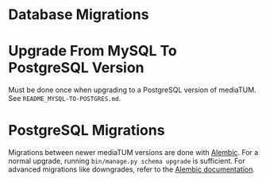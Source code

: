 Database Migrations
===================

Upgrade From MySQL To PostgreSQL Version
========================================

Must be done once when upgrading to a PostgreSQL version of mediaTUM.
See `README_MYSQL-TO-POSTGRES.md`.


PostgreSQL Migrations
=====================

Migrations between newer mediaTUM versions are done with [Alembic](http://alembic.readthedocs.org/en/latest/index.html).
For a normal upgrade, running `bin/manage.py schema upgrade` is sufficient.
For advanced migrations like downgrades, refer to the [Alembic documentation](http://alembic.readthedocs.org/en/latest/index.html).


